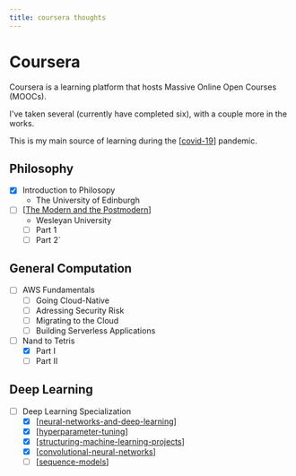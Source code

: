 ```yaml
---
title: coursera thoughts
---
```


# Coursera

Coursera is a learning platform that hosts Massive Online Open Courses (MOOCs).

I've taken several (currently have completed six), with a couple more in the works.

This is my main source of learning during the [[covid-19]] pandemic.

## Philosophy
  
- [x] Introduction to Philosopy
  - The University of Edinburgh
- [ ] [[The Modern and the Postmodern]]
  - Wesleyan University
  - [ ] Part 1
  - [ ] Part 2`

## General Computation

- [ ] AWS Fundamentals
  - [ ] Going Cloud-Native
  - [ ] Adressing Security Risk
  - [ ] Migrating to the Cloud
  - [ ] Building Serverless Applications
- [ ] Nand to Tetris
  - [x] Part I
  - [ ] Part II

## Deep Learning

- [ ] Deep Learning Specialization
  - [x] [[neural-networks-and-deep-learning]]
  - [x] [[hyperparameter-tuning]]
  - [x] [[structuring-machine-learning-projects]]
  - [x] [[convolutional-neural-networks]]
  - [ ] [[sequence-models]]

[//begin]: # "Autogenerated link references for markdown compatibility"
[covid-19]: covid-19 "COVID 1923`"
[The Modern and the Postmodern]: the-modern-and-the-postmodern "The Modern and the Postmodern"
[neural-networks-and-deep-learning]: neural-networks-and-deep-learning "Neural Networks and Deep Learning"
[hyperparameter-tuning]: hyperparameter-tuning "Hyperparameter Tuning"
[structuring-machine-learning-projects]: structuring-machine-learning-projects "Structuring Machine Learning Projects"
[convolutional-neural-networks]: convolutional-neural-networks "Convolutional Neural Networks"
[sequence-models]: sequence-models "Sequence Models"
[//end]: # "Autogenerated link references"
